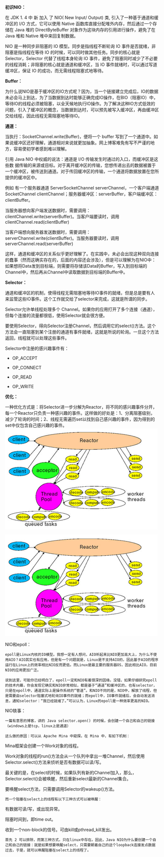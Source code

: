 **初识NIO：**


在 JDK 1. 4 中 新 加入 了 NIO\( New Input/ Output\) 类, 引入了一种基于通道和缓冲区的 I/O 方式，它可以使用 Native 函数库直接分配堆外内存，然后通过一个存储在 Java 堆的 DirectByteBuffer 对象作为这块内存的引用进行操作，避免了在 Java 堆和 Native 堆中来回复制数据。

NIO 是一种同步非阻塞的 IO 模型。同步是指线程不断轮询 IO 事件是否就绪，非阻塞是指线程在等待 IO 的时候，可以同时做其他任务。同步的核心就是 Selector，Selector 代替了线程本身轮询 IO 事件，避免了阻塞同时减少了不必要的线程消耗；非阻塞的核心就是通道和缓冲区，当 IO 事件就绪时，可以通过写道缓冲区，保证 IO 的成功，而无需线程阻塞式地等待。


**Buffer：**


为什么说NIO是基于缓冲区的IO方式呢？因为，当一个链接建立完成后，IO的数据未必会马上到达，为了当数据到达时能够正确完成IO操作，在BIO（阻塞IO）中，等待IO的线程必须被阻塞，以全天候地执行IO操作。为了解决这种IO方式低效的问题，引入了缓冲区的概念，当数据到达时，可以预先被写入缓冲区，再由缓冲区交给线程，因此线程无需阻塞地等待IO。


**通道：**

当执行：SocketChannel.write\(Buffer\)，便将一个 buffer 写到了一个通道中。如果说缓冲区还好理解，通道相对来说就更加抽象。网上博客难免有写不严谨的地方，容易使初学者感到难以理解。

引用 Java NIO 中权威的说法：通道是 I/O 传输发生时通过的入口，而缓冲区是这些数 据传输的来源或目标。对于离开缓冲区的传输，您想传递出去的数据被置于一个缓冲区，被传送到通道。对于传回缓冲区的传输，一个通道将数据放置在您所提供的缓冲区中。

例如 有一个服务器通道 ServerSocketChannel serverChannel，一个客户端通道 SocketChannel clientChannel；服务器缓冲区：serverBuffer，客户端缓冲区：clientBuffer。

当服务器想向客户端发送数据时，需要调用：clientChannel.write\(serverBuffer\)。当客户端要读时，调用 clientChannel.read\(clientBuffer\)

当客户端想向服务器发送数据时，需要调用：serverChannel.write\(clientBuffer\)。当服务器要读时，调用 serverChannel.read\(serverBuffer\)

这样，通道和缓冲区的关系似乎更好理解了。在实践中，未必会出现这种双向连接的蠢事（然而这确实存在的，后面的内容还会涉及），但是可以理解为在NIO中：如果想将Data发到目标端，则需要将存储该Data的Buffer，写入到目标端的Channel中，然后再从Channel中读取数据到目标端的Buffer中。


**Selector：**

通道和缓冲区的机制，使得线程无需阻塞地等待IO事件的就绪，但是总是要有人来监管这些IO事件。这个工作就交给了selector来完成，这就是所谓的同步。 

Selector允许单线程处理多个 Channel。如果你的应用打开了多个连接（通道），但每个连接的流量都很低，使用Selector就会很方便。

要使用Selector，得向Selector注册Channel，然后调用它的select\(\)方法。这个方法会一直阻塞到某个注册的通道有事件就绪，这就是所说的轮询。一旦这个方法返回，线程就可以处理这些事件。

Selector中注册的感兴趣事件有：

* OP\_ACCEPT

* OP\_CONNECT

* OP\_READ

* OP\_WRITE

**优化：**

一种优化方式是：将Selector进一步分解为Reactor，将不同的感兴趣事件分开，每一个Reactor只负责一种感兴趣的事件。这样做的好处是：1、分离阻塞级别，减少了轮询的时间；2、线程无需遍历set以找到自己感兴趣的事件，因为得到的set中仅包含自己感兴趣的事件。
![img](/static/image/6631645009304717344.png)




![img](/static/image/6631645009304717344.png)


NIO和epoll：

    epoll是Linux内核的IO模型。我想一定有人想问，AIO听起来比NIO更加高大上，为什么不使用AIO？AIO其实也有应用，但是有一个问题就是，Linux是不支持AIO的，因此基于AIO的程序运行在Linux上的效率相比NIO反而更低。而Linux是最主要的服务器OS，因此相比AIO，目前NIO的应用更加广泛。

    说到这里，可能你已经明白了，epoll一定和NIO有着很深的因缘。没错，如果仔细研究epoll的技术内幕，你会发现它确实和NIO非常相似，都是基于“通道”和缓冲区的，也有selector，只是在epoll中，通道实际上是操作系统的“管道”。和NIO不同的是，NIO中，解放了线程，但是需要由selector阻塞式地轮询IO事件的就绪；而epoll中，IO事件就绪后，会自动发送消息，通知selector：“我已经就绪了。”可以认为，Linux的epoll是一种效率更高的NIO。

NIO轶事：

    一篇有意思的博客，讲的 Java selector.open() 的时候，会创建一个自己和自己的链接（windows上是tcp，linux上是通道）

    这么做的原因：可以从 Apache Mina 中窥探。在 Mina 中，有如下机制：

Mina框架会创建一个Work对象的线程。

Work对象的线程的run()方法会从一个队列中拿出一堆Channel，然后使用Selector.select()方法来侦听是否有数据可以读/写。

最关键的是，在select的时候，如果队列有新的Channel加入，那么，Selector.select()会被唤醒，然后重新select最新的Channel集合。

要唤醒select方法，只需要调用Selector的wakeup()方法。

    而一个阻塞在select上的线程有以下三种方式可以被唤醒：

有数据可读/写，或出现异常。

阻塞时间到，即time out。

收到一个non-block的信号。可由kill或pthread_kill发出。

    首先 2 可以排除，而第三种方式，只在linux中存在。因此，Java NIO为什么要创建一个自己和自己的链接：就是如果想要唤醒select，只需要朝着自己的这个loopback连接发点数据过去，于是，就可以唤醒阻塞在select上的线程了。



